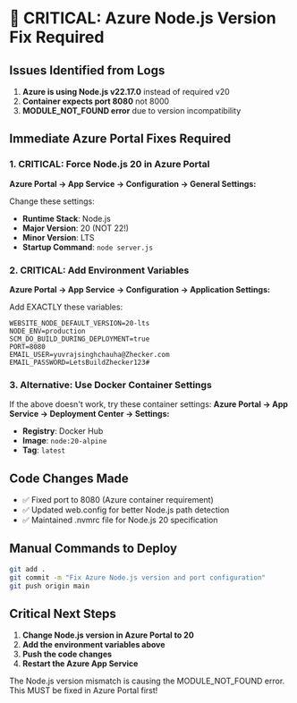 # 🚨 CRITICAL: Azure Node.js Version Fix Required

## Issues Identified from Logs
1. **Azure is using Node.js v22.17.0** instead of required v20
2. **Container expects port 8080** not 8000
3. **MODULE_NOT_FOUND error** due to version incompatibility

## Immediate Azure Portal Fixes Required

### 1. CRITICAL: Force Node.js 20 in Azure Portal
**Azure Portal → App Service → Configuration → General Settings:**

Change these settings:
- **Runtime Stack**: Node.js
- **Major Version**: 20 (NOT 22!)
- **Minor Version**: LTS
- **Startup Command**: `node server.js`

### 2. CRITICAL: Add Environment Variables
**Azure Portal → App Service → Configuration → Application Settings:**

Add EXACTLY these variables:
```
WEBSITE_NODE_DEFAULT_VERSION=20-lts
NODE_ENV=production
SCM_DO_BUILD_DURING_DEPLOYMENT=true
PORT=8080
EMAIL_USER=yuvrajsinghchauha@Zhecker.com
EMAIL_PASSWORD=LetsBuildZhecker123#
```

### 3. Alternative: Use Docker Container Settings
If the above doesn't work, try these container settings:
**Azure Portal → App Service → Deployment Center → Settings:**
- **Registry**: Docker Hub
- **Image**: `node:20-alpine`
- **Tag**: `latest`

## Code Changes Made
- ✅ Fixed port to 8080 (Azure container requirement)
- ✅ Updated web.config for better Node.js path detection
- ✅ Maintained .nvmrc file for Node.js 20 specification

## Manual Commands to Deploy
```bash
git add .
git commit -m "Fix Azure Node.js version and port configuration"
git push origin main
```

## Critical Next Steps
1. **Change Node.js version in Azure Portal to 20**
2. **Add the environment variables above**
3. **Push the code changes**
4. **Restart the Azure App Service**

The Node.js version mismatch is causing the MODULE_NOT_FOUND error. This MUST be fixed in Azure Portal first!